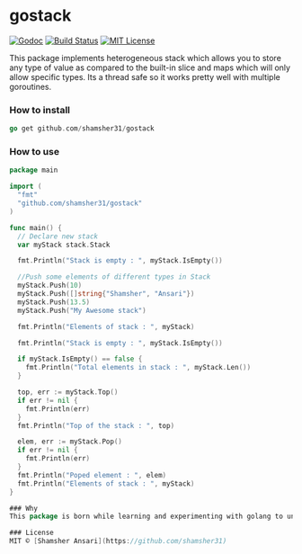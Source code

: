 # gostack

[![Godoc](http://img.shields.io/badge/godoc-reference-blue.svg?style=flat)](https://godoc.org/github.com/shamsher31/gostack)
[![Build Status](https://travis-ci.org/shamsher31/gostack.svg)](https://travis-ci.org/shamsher31/gostack)
[![MIT License](http://img.shields.io/badge/license-MIT-blue.svg?style=flat-square)](license)

This package implements heterogeneous stack which allows you to store any type of value
as compared to the built-in slice and maps which will only allow specific types. Its a thread safe so it works pretty well with multiple goroutines.  

### How to install
```go
go get github.com/shamsher31/gostack
```

### How to use
```go
package main

import (
  "fmt"
  "github.com/shamsher31/gostack"
)

func main() {
  // Declare new stack
  var myStack stack.Stack

  fmt.Println("Stack is empty : ", myStack.IsEmpty())

  //Push some elements of different types in Stack
  myStack.Push(10)
  myStack.Push([]string{"Shamsher", "Ansari"})
  myStack.Push(13.5)
  myStack.Push("My Awesome stack")

  fmt.Println("Elements of stack : ", myStack)

  fmt.Println("Stack is empty : ", myStack.IsEmpty())

  if myStack.IsEmpty() == false {
    fmt.Println("Total elements in stack : ", myStack.Len())
  }

  top, err := myStack.Top()
  if err != nil {
    fmt.Println(err)
  }
  fmt.Println("Top of the stack : ", top)

  elem, err := myStack.Pop()
  if err != nil {
    fmt.Println(err)
  }
  fmt.Println("Poped element : ", elem)
  fmt.Println("Elements of stack : ", myStack)
}

### Why
This package is born while learning and experimenting with golang to understand how pointers, mutual exclusion locks and interface works together. 

### License
MIT © [Shamsher Ansari](https://github.com/shamsher31)
